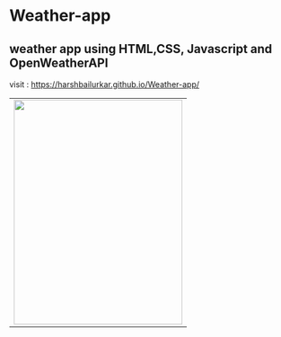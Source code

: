 # Weather-app
## weather app using HTML,CSS, Javascript and OpenWeatherAPI

visit : https://harshbailurkar.github.io/Weather-app/
<table>
  <tr>
    <td> <img src="https://github.com/Harshbailurkar/Weather-app/assets/113308692/22fca17f-3f23-43e7-adca-ab6fe28b9a12" width=300 height=400>
</td>
  </tr>
</table>
